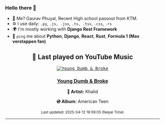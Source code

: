 ### Hello there 👋
- 💨 Me? Gaurav Phuyal, Recent High school passout from KTM.
- ⚙️ I use daily: `.py`, `.js, .jsx`, `.ts, .tsx`, `.css`, `.rs`
- 🌍 I'm mostly working with **Django Rest Framework**
- 💬 `ping` me about **Python**, **Django**, **React**, **Rust**, **Formula 1 (Max verstappen fan)**
<!-- YOUTUBE-MUSIC-START -->
<div align='center'>

## 🎵 Last played on YouTube Music

<kbd>

[![Young Dumb & Broke](https://lastfm.freetls.fastly.net/i/u/174s/625d8735f4f0bf1cbf3c779fd4746bdc.jpg)](https://lastfm.freetls.fastly.net/i/u/174s/625d8735f4f0bf1cbf3c779fd4746bdc.jpg)

</kbd>

### [Young Dumb & Broke](https://www.youtube.com/results?search_query=Khalid%20Young%20Dumb%20%26%20Broke)

**🎤 Artist:** Khalid

**💿 Album:** American Teen

<sub>Last updated: 2025-04-12 16:59:05 (Nepal Time)</sub>

</div>

<!-- YOUTUBE-MUSIC-END -->
<hr>

